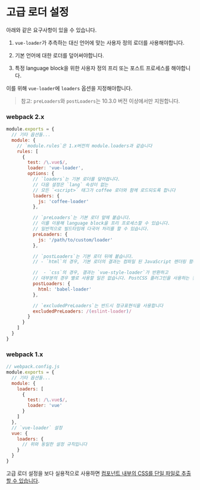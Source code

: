 # 고급 로더 설정

아래와 같은 요구사항이 있을 수 있습니다.

1. `vue-loader`가 추측하는 대신 언어에 맞는 사용자 정의 로더를 사용해야합니다.

2. 기본 언어에 대한 로더를 덮어써야합니다.

3. 특정 language block을 위한 사용자 정의 프리 또는 포스트 프로세스를 해야합니다.

이를 위해 `vue-loader`에 `loaders` 옵션을 지정해야합니다.

> 참고: `preLoaders`와 `postLoaders`는 10.3.0 버전 이상에서만 지원합니다.

### webpack 2.x

``` js
module.exports = {
  // 기타 옵션들...
  module: {
    // `module.rules`은 1.x버전의 module.loaders과 같습니다
    rules: [
      {
        test: /\.vue$/,
        loader: 'vue-loader',
        options: {
          // `loaders`는 기본 로더를 덮어씁니다.
          // 다음 설정은 `lang` 속성이 없는
          // 모든 `<script>` 태그가 coffee 로더와 함께 로드되도록 합니다
          loaders: {
            js: 'coffee-loader'
          },

          // `preLoaders`는 기본 로더 앞에 붙습니다.
          // 이를 이용해 language block을 프리 프로세스할 수 있습니다.
          // 일반적으로 빌드타임에 다국어 처리를 할 수 있습니다.
          preLoaders: {
            js: '/path/to/custom/loader'
          },

          // `postLoaders`는 기본 로더 뒤에 붙습니다.
          // - `html`의 경우, 기본 로더의 결과는 컴파일 된 JavaScript 렌더링 함수 코드가 됩니다.

          //  - `css`의 경우, 결과는 `vue-style-loader`가 반환하고
          // 대부분의 경우 별로 사용할 일은 없습니다. PostCSS 플러그인을 사용하는 것이 더 좋습니다.
          postLoaders: {
            html: 'babel-loader'
          },

          // `excludedPreLoaders`는 반드시 정규표현식을 사용합니다
          excludedPreLoaders: /(eslint-loader)/
        }
      }
    ]
  }
}
```

### webpack 1.x

``` js
// webpack.config.js
module.exports = {
  // 기타 옵션들...
  module: {
    loaders: [
      {
        test: /\.vue$/,
        loader: 'vue'
      }
    ]
  },
  // `vue-loader` 설정
  vue: {
    loaders: {
      // 위와 동일한 설정 규칙입니다
    }
  }
}
```
고급 로더 설정을 보다 실용적으로 사용하면 [컴포넌트 내부의 CSS를 단일 파일로 추출할 수 있습니다](./extract-css.md).
